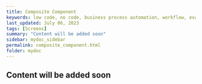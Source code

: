 ```yaml
---
title: Composite Component
keywords: low code, no code, business process automation, workflow, evaluation matrixs
last_updated: July 06, 2023
tags: [Screens]
summary: "Content will be added soon" 
sidebar: mydoc_sidebar
permalink: composite_component.html
folder: mydoc
---
```


## Content will be added soon